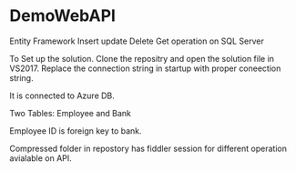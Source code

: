 # DemoWebAPI
Entity Framework Insert update Delete Get operation on SQL Server


To Set up the solution. Clone the repositry and open the solution file in VS2017. Replace the connection string in startup with proper coneection string. 

It is connected to Azure DB.

Two Tables: Employee and Bank

Employee ID is foreign key to bank.

Compressed folder in repostory has fiddler session for different operation avialable on API.

